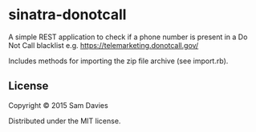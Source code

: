 # sinatra-donotcall

A simple REST application to check if a phone number is present in a Do Not Call blacklist e.g. https://telemarketing.donotcall.gov/

Includes methods for importing the zip file archive (see import.rb).

## License

Copyright © 2015 Sam Davies

Distributed under the MIT license.
